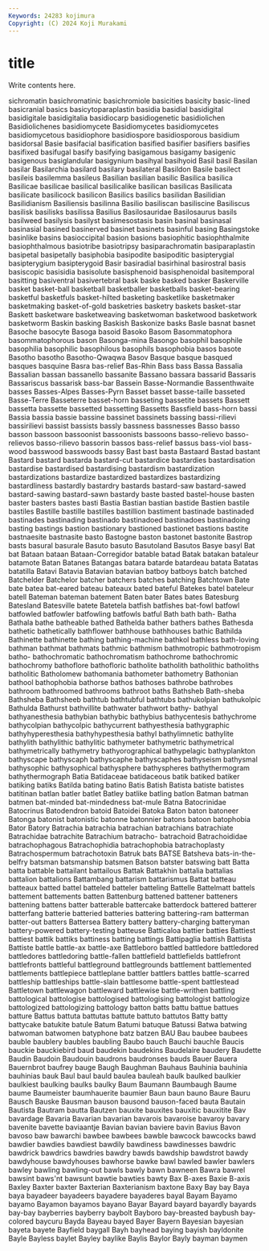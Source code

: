 ```yaml
---
Keywords: 24283 kojimura
Copyright: (C) 2024 Koji Murakami
---
```


# title

Write contents here.



sichromatin basichromatinic basichromiole
basicities basicity basic-lined basicranial basics basicytoparaplastin basidia basidial basidigital basidigitale
basidigitalia basidiocarp basidiogenetic basidiolichen Basidiolichenes basidiomycete Basidiomycetes basidiomycetes basidiomycetous basidiophore
basidiospore basidiosporous basidium basidorsal Basie basifacial basification basified basifier basifiers
basifies basifixed basifugal basify basifying basigamous basigamy basigenic basigenous basiglandular
basigynium basihyal basihyoid Basil basil Basilan basilar Basilarchia basilard basilary
basilateral Basildon Basile basilect basileis basilemma basileus Basilian basilian basilic
Basilica basilica Basilicae basilicae basilical basilicalike basilican basilicas Basilicata basilicate
basilicock basilicon Basilics basilics basilidan Basilidian Basilidianism Basiliensis basilinna Basilio
basiliscan basiliscine Basiliscus basilisk basilisks basilissa Basilius Basilosauridae Basilosaurus basils
basilweed basilysis basilyst basimesostasis basin basinal basinasal basinasial basined basinerved
basinet basinets basinful basing Basingstoke basinlike basins basioccipital basion basions
basiophitic basiophthalmite basiophthalmous basiotribe basiotripsy basiparachromatin basiparaplastin basipetal basipetally basiphobia
basipodite basipoditic basipterygial basipterygium basipterygoid Basir basiradial basirhinal basirostral basis
basiscopic basisidia basisolute basisphenoid basisphenoidal basitemporal basitting basiventral basivertebral bask
baske basked basker Baskerville basket basket-ball basketball basketballer basketballs basket-bearing
basketful basketfuls basket-hilted basketing basketlike basketmaker basketmaking basket-of-gold basketries basketry
baskets basket-star Baskett basketware basketweaving basketwoman basketwood basketwork basketworm Baskin
basking Baskish Baskonize basks Basle basnat basnet Basoche basocyte Basoga
basoid Basoko Basom Basommatophora basommatophorous bason Basonga-mina Basongo basophil basophile
basophilia basophilic basophilous basophils basophobia basos basote Basotho basotho Basotho-Qwaqwa
Basov Basque basque basqued basques basquine Basra bas-relief Bas-Rhin Bass
bass Bassa Bassalia Bassalian bassan bassanello bassanite Bassano bassara bassarid
Bassaris Bassariscus bassarisk bass-bar Bassein Basse-Normandie Bassenthwaite basses Basses-Alpes Basses-Pyrn
Basset basset basse-taille basseted Basse-Terre Basseterre basset-horn basseting bassetite bassets
Bassett bassetta bassette bassetted bassetting Bassetts Bassfield bass-horn bassi Bassia
bassia bassie bassine bassinet bassinets bassing bassi-rilievi bassirilievi bassist bassists
bassly bassness bassnesses Basso basso basson bassoon bassoonist bassoonists bassoons
basso-relievo basso-relievos basso-rilievo bassorin bassos bass-relief bassus bass-viol bass-wood basswood
basswoods bassy Bast bast basta Bastaard Bastad bastant Bastard bastard
bastarda bastard-cut bastardice bastardies bastardisation bastardise bastardised bastardising bastardism bastardization
bastardizations bastardize bastardized bastardizes bastardizing bastardliness bastardly bastardry bastards bastard-saw
bastard-sawed bastard-sawing bastard-sawn bastardy baste basted bastel-house basten baster basters
bastes basti Bastia Bastian bastian bastide Bastien bastile bastiles Bastille
bastille bastilles bastillion bastiment bastinade bastinaded bastinades bastinading bastinado bastinadoed
bastinadoes bastinadoing basting bastings bastion bastionary bastioned bastionet bastions bastite
bastnaesite bastnasite basto Bastogne baston bastonet bastonite Bastrop basts basural
basurale Basuto basuto Basutoland Basutos Basye basyl Bat bat Bataan
bataan Bataan-Corregidor batable batad Batak batakan bataleur batamote Batan Batanes
Batangas batara batarde batardeau batata Batatas batatilla Batavi Batavia Batavian
batavian batboy batboys batch batched Batchelder Batchelor batcher batchers batches
batching Batchtown Bate bate batea bat-eared bateau bateaux bated bateful
Batekes batel bateleur batell Bateman bateman batement Baten bater Bates
bates Batesburg Batesland Batesville batete Batetela batfish batfishes bat-fowl batfowl
batfowled batfowler batfowling batfowls batful Bath bath bath- Batha Bathala
bathe batheable bathed Bathelda bather bathers bathes Bathesda bathetic bathetically
bathflower bathhouse bathhouses bathic Bathilda Bathinette bathinette bathing bathing-machine bathkol
bathless bath-loving bathman bathmat bathmats bathmic bathmism bathmotropic bathmotropism batho-
bathochromatic bathochromatism bathochrome bathochromic bathochromy bathoflore bathofloric batholite batholith batholithic
batholiths batholitic Batholomew bathomania bathometer bathometry Bathonian bathool bathophobia bathorse
bathos bathoses bathrobe bathrobes bathroom bathroomed bathrooms bathroot baths Bathsheb
Bath-sheba Bathsheba Bathsheeb bathtub bathtubful bathtubs bathukolpian bathukolpic Bathulda Bathurst
bathvillite bathwater bathwort bathy- bathyal bathyanesthesia bathybian bathybic bathybius bathycentesis
bathychrome bathycolpian bathycolpic bathycurrent bathyesthesia bathygraphic bathyhyperesthesia bathyhypesthesia bathyl bathylimnetic
bathylite bathylith bathylithic bathylitic bathymeter bathymetric bathymetrical bathymetrically bathymetry bathyorographical
bathypelagic bathyplankton bathyscape bathyscaph bathyscaphe bathyscaphes bathyseism bathysmal bathysophic bathysophical
bathysphere bathyspheres bathythermogram bathythermograph Batia Batidaceae batidaceous batik batiked batiker
batiking batiks Batilda bating batino Batis Batish Batista batiste batistes
batitinan batlan batler batlet Batley batlike batling batlon Batman batman
batmen bat-minded bat-mindedness bat-mule Batna Batocrinidae Batocrinus Batodendron batoid Batoidei
Batoka Baton baton batoneer Batonga batonist batonistic batonne batonnier batons
batoon batophobia Bator Batory Batrachia batrachia batrachian batrachians batrachiate Batrachidae
batrachite Batrachium batracho- batrachoid Batrachoididae batrachophagous Batrachophidia batrachophobia batrachoplasty Batrachospermum
batrachotoxin Batruk bats BATSE Batsheva bats-in-the-belfry batsman batsmanship batsmen Batson
batster batswing batt Batta batta battable battailant battailous Battak Battakhin
battalia battalias battalion battalions Battambang battarism battarismus Battat batteau batteaux
batted battel batteled batteler batteling Battelle Battelmatt battels battement battements
batten Battenburg battened battener batteners battening battens batter batterable battercake
batterdock battered batterer batterfang batterie batteried batteries battering battering-ram batterman
batter-out batters Battersea Battery battery battery-charging batteryman battery-powered battery-testing batteuse
Batticaloa battier batties Battiest battiest battik battiks battiness batting battings
Battipaglia battish Battista Battiste battle battle-ax battle-axe Battleboro battled battledore
battledored battledores battledoring battle-fallen battlefield battlefields battlefront battlefronts battleful battleground
battlegrounds battlement battlemented battlements battlepiece battleplane battler battlers battles battle-scarred
battleship battleships battle-slain battlesome battle-spent battlestead Battletown battlewagon battleward battlewise
battle-writhen battling battological battologise battologised battologising battologist battologize battologized battologizing
battology batton batts battu battue battues batture Battus battuta battutas
battute battuto battutos Batty batty battycake batukite batule Batum Batumi
batuque Batussi Batwa batwing batwoman batwomen batyphone batz batzen BAU
Bau baubee baubees bauble baublery baubles baubling Baubo bauch Bauchi
bauchle Baucis bauckie bauckiebird baud baudekin baudekins Baudelaire baudery Baudette
Baudin Baudoin Baudouin baudrons baudronses bauds Bauer Bauera Bauernbrot baufrey
bauge Baugh Baughman Bauhaus Bauhinia bauhinia bauhinias bauk Baul baul
bauld baulea bauleah baulk baulked baulkier baulkiest baulking baulks baulky
Baum Baumann Baumbaugh Baume baume Baumeister baumhauerite baumier Baun baun
bauno Baure Bauru Bausch Bauske Bausman bauson bausond bauson-faced bauta
Bautain Bautista Bautram bautta Bautzen bauxite bauxites bauxitic bauxitite Bav
bavardage Bavaria Bavarian bavarian bavarois bavaroise bavaroy bavary bavenite bavette
baviaantje Bavian bavian baviere bavin Bavius Bavon bavoso baw bawarchi
bawbee bawbees bawble bawcock bawcocks bawd bawdier bawdies bawdiest bawdily
bawdiness bawdinesses bawdric bawdrick bawdrics bawdries bawdry bawds bawdship bawdstrot
bawdy bawdyhouse bawdyhouses bawhorse bawke bawl bawled bawler bawlers bawley
bawling bawling-out bawls bawly bawn bawneen Bawra bawrel bawsint baws'nt
bawsunt bawtie bawties bawty Bax B-axes Baxie B-axis Baxley Baxter
baxter Baxterian Baxterianism baxtone Baxy Bay bay Baya baya bayadeer
bayadeers bayadere bayaderes bayal Bayam Bayamo bayamo Bayamon bayamos bayano
Bayar Bayard bayard bayardly bayards bay-bay bayberries bayberry baybolt Bayboro
bay-breasted baybush bay-colored baycuru Bayda Bayeau bayed Bayer Bayern Bayesian
bayesian bayeta bayete Bayfield baygall Bayh bayhead baying bayish bayldonite
Bayle Bayless baylet Bayley baylike Baylis Baylor Bayly bayman baymen
